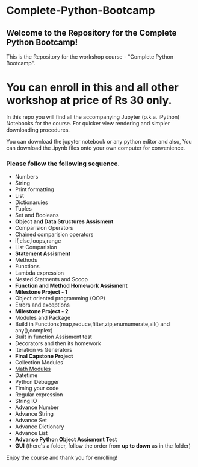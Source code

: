 # Complete-Python-Bootcamp

## Welcome to the Repository for the Complete Python Bootcamp!

This is the Repository for the workshop course - "Complete Python Bootcamp".

# You can enroll in this and all other workshop at price of Rs 30 only.


In this repo you will find all the accompanying Jupyter (p.k.a. iPython) Notebooks for the course. For quicker view rendering and simpler downloading procedures.


You can download the jupyter notebook or any python editor and also, You can download the .ipynb files onto your own computer for convenience.

### Please follow the following sequence.

- Numbers
- String
- Print formatting
- List
- Dictionaruies
- Tuples
- Set and Booleans
- **Object and Data Structures Assisment**
- Comparision Operators
- Chained comparision operators
- if,else,loops,range
- List Comparision
- **Statement Assisment**
- Methods
- Functions
- Lambda expression
- Nested Statments and Scoop
- **Function and Method Homework Assisment**
- **Milestone Project - 1**
- Object oriented programming (OOP)
- Errors and exceptions
- **Milestone Project - 2**
- Modules and Package
- Build in Functions(map,reduce,filter,zip,enumumerate,all() and any(),complex)
- Built in function Assisment test
- Decorators and then its homework
- Iteration vs Generators
- **Final Capstone Project**
- Collection Modules
- [Math Modules](https://docs.python.org/3/library/math.html)
- Datetime
- Python Debugger
- Timing your code
- Regular expression
- String IO
- Advance Number
- Advance String
- Advance Set
- Advance Dictionary
- Advance List
- **Advance Python Object Assisment Test**
- **GUI** (there's a folder, follow the order from **up to down** as in the folder)

Enjoy the course and thank you for enrolling!
